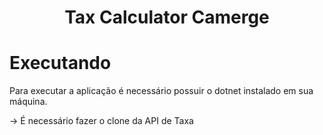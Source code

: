<h1 align="center">Tax Calculator Camerge</h1> 

# **Executando**
Para executar a aplicação é necessário possuir o dotnet instalado em sua máquina.

-> É necessário fazer o clone da API de Taxa 